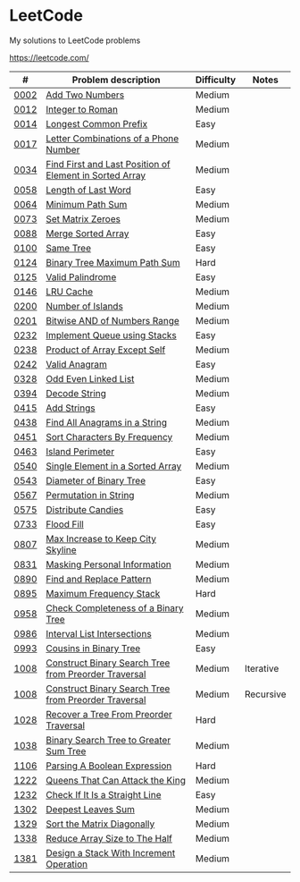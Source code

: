 # LeetCode
My solutions to LeetCode problems

https://leetcode.com/

|  #  | Problem description | Difficulty | Notes |
| --- | ------------------- | ---------- | ----- |
| [0002](0002.cpp) | [Add Two Numbers](https://leetcode.com/problems/add-two-numbers/) | Medium |
| [0012](0012.cpp) | [Integer to Roman](https://leetcode.com/problems/integer-to-roman/) | Medium |
| [0014](0014.cpp) | [Longest Common Prefix](https://leetcode.com/problems/longest-common-prefix/) | Easy |
| [0017](0017.cpp) | [Letter Combinations of a Phone Number](https://leetcode.com/problems/letter-combinations-of-a-phone-number/) | Medium |
| [0034](0034.cpp) | [Find First and Last Position of Element in Sorted Array](https://leetcode.com/problems/find-first-and-last-position-of-element-in-sorted-array/) | Medium |
| [0058](0058.cpp) | [Length of Last Word](https://leetcode.com/problems/length-of-last-word/) | Easy |
| [0064](0064.cpp) | [Minimum Path Sum](https://leetcode.com/problems/minimum-path-sum/) | Medium |
| [0073](0073.cpp) | [Set Matrix Zeroes](https://leetcode.com/problems/set-matrix-zeroes/) | Medium |
| [0088](0088.cpp) | [Merge Sorted Array](https://leetcode.com/problems/merge-sorted-array/) | Easy |
| [0100](0100.cpp) | [Same Tree](https://leetcode.com/problems/same-tree/) | Easy |
| [0124](0124.cpp) | [Binary Tree Maximum Path Sum](https://leetcode.com/problems/binary-tree-maximum-path-sum/) | Hard |
| [0125](0125.cpp) | [Valid Palindrome](https://leetcode.com/problems/valid-palindrome/) | Easy |
| [0146](0146.cpp) | [LRU Cache](https://leetcode.com/problems/lru-cache/) | Medium |
| [0200](0200.cpp) | [Number of Islands](https://leetcode.com/problems/number-of-islands/) | Medium |
| [0201](0201.cpp) | [Bitwise AND of Numbers Range](https://leetcode.com/problems/bitwise-and-of-numbers-range/) | Medium |
| [0232](0232.cpp) | [Implement Queue using Stacks](https://leetcode.com/problems/implement-queue-using-stacks/) | Easy |
| [0238](0238.cpp) | [Product of Array Except Self](https://leetcode.com/problems/product-of-array-except-self/) | Medium |
| [0242](0242.cpp) | [Valid Anagram](https://leetcode.com/problems/valid-anagram/) | Easy |
| [0328](0328.cpp) | [Odd Even Linked List](https://leetcode.com/problems/odd-even-linked-list/) | Medium |
| [0394](0394.cpp) | [Decode String](https://leetcode.com/problems/decode-string/) | Medium |
| [0415](0415.cpp) | [Add Strings](https://leetcode.com/problems/add-strings/) | Easy |
| [0438](0438.cpp) | [Find All Anagrams in a String](https://leetcode.com/problems/find-all-anagrams-in-a-string/) | Medium |
| [0451](0451.cpp) | [Sort Characters By Frequency](https://leetcode.com/problems/sort-characters-by-frequency/) | Medium |
| [0463](0463.cpp) | [Island Perimeter](https://leetcode.com/problems/island-perimeter/) | Easy |
| [0540](0540.cpp) | [Single Element in a Sorted Array](https://leetcode.com/problems/single-element-in-a-sorted-array/) | Medium |
| [0543](0543.cpp) | [Diameter of Binary Tree](https://leetcode.com/problems/diameter-of-binary-tree/) | Easy |
| [0567](0567.cpp) | [Permutation in String](https://leetcode.com/problems/permutation-in-string/) | Medium |
| [0575](0575.cpp) | [Distribute Candies](https://leetcode.com/problems/distribute-candies/) | Easy |
| [0733](0733.cpp) | [Flood Fill](https://leetcode.com/problems/flood-fill/) | Easy |
| [0807](0807.cpp) | [Max Increase to Keep City Skyline](https://leetcode.com/problems/max-increase-to-keep-city-skyline/) | Medium |
| [0831](0831.cpp) | [Masking Personal Information](https://leetcode.com/problems/masking-personal-information/) | Medium |
| [0890](0890.cpp) | [Find and Replace Pattern](https://leetcode.com/problems/masking-personal-information/) | Medium |
| [0895](0895.cpp) | [Maximum Frequency Stack](https://leetcode.com/problems/maximum-frequency-stack/) | Hard |
| [0958](0958.cpp) | [Check Completeness of a Binary Tree](https://leetcode.com/problems/check-completeness-of-a-binary-tree/) | Medium |
| [0986](0986.cpp) | [Interval List Intersections](https://leetcode.com/problems/interval-list-intersections/) | Medium |
| [0993](0993.cpp) | [Cousins in Binary Tree](https://leetcode.com/problems/cousins-in-binary-tree/) | Easy |
| [1008](1008_iterative.cpp) | [Construct Binary Search Tree from Preorder Traversal](https://leetcode.com/problems/construct-binary-search-tree-from-preorder-traversal/) | Medium | Iterative |
| [1008](1008_recursive.cpp) | [Construct Binary Search Tree from Preorder Traversal](https://leetcode.com/problems/construct-binary-search-tree-from-preorder-traversal/) | Medium | Recursive |
| [1028](1028.cpp) | [Recover a Tree From Preorder Traversal](https://leetcode.com/problems/recover-a-tree-from-preorder-traversal/) | Hard |
| [1038](1038.cpp) | [Binary Search Tree to Greater Sum Tree](https://leetcode.com/problems/binary-search-tree-to-greater-sum-tree/) | Medium |
| [1106](1106.cpp) | [Parsing A Boolean Expression](https://leetcode.com/problems/parsing-a-boolean-expression/) | Hard |
| [1222](1222.cpp) | [Queens That Can Attack the King](https://leetcode.com/problems/queens-that-can-attack-the-king/) | Medium |
| [1232](1232.cpp) | [Check If It Is a Straight Line](https://leetcode.com/problems/check-if-it-is-a-straight-line/) | Easy |
| [1302](1302.cpp) | [Deepest Leaves Sum](https://leetcode.com/problems/deepest-leaves-sum/) | Medium |
| [1329](1329.cpp) | [Sort the Matrix Diagonally](https://leetcode.com/problems/sort-the-matrix-diagonally/) | Medium |
| [1338](1338.cpp) | [Reduce Array Size to The Half](https://leetcode.com/problems/reduce-array-size-to-the-half/) | Medium |
| [1381](1381.cpp) | [Design a Stack With Increment Operation](https://leetcode.com/problems/design-a-stack-with-increment-operation/) | Medium |
